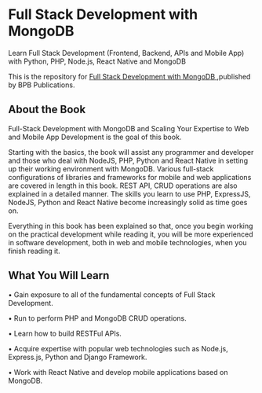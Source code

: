 # Full Stack Development with MongoDB

Learn Full Stack Development (Frontend, Backend, APIs and Mobile App) with Python, PHP, Node.js, React Native and MongoDB

This is the repository for [Full Stack Development with MongoDB
](https://bpbonline.com/products/beginning-with-deep-learning-using-tensorflow?_pos=1&_sid=26040a5a2&_ss=r),published by BPB Publications. 

## About the Book
Full-Stack Development with MongoDB and Scaling Your Expertise to Web and Mobile App Development is the goal of this book.

Starting with the basics, the book will assist any programmer and developer and those who deal with NodeJS, PHP, Python and React Native in setting up their working environment with MongoDB. Various full-stack configurations of libraries and frameworks for mobile and web applications are covered in length in this book. REST API, CRUD operations are also explained in a detailed manner. The skills you learn to use PHP, ExpressJS, NodeJS, Python and React Native become increasingly solid as time goes on.

Everything in this book has been explained so that, once you begin working on the practical development while reading it, you will be more experienced in software development, both in web and mobile technologies, when you finish reading it.

## What You Will Learn
•	Gain exposure to all of the fundamental concepts of Full Stack Development.

•	Run to perform PHP and MongoDB CRUD operations.

•	Learn how to build RESTFul APIs.

•	Acquire expertise with popular web technologies such as Node.js, Express.js, Python and Django Framework.

•	Work with React Native and develop mobile applications based on MongoDB.
